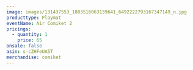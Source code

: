 ```yaml
---
image: images/131437553_1803516063139641_6492222793167347149_n.jpg
producttype: Playmat
eventName: Air Comiket 2
pricings:
  - quantity: 1
    price: 65
onsale: false
asin: s-cZHFeUA5T
merchandise: comiket
---
```

